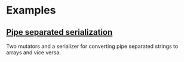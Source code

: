 # Examples

## [Pipe separated serialization](pipe-separated-serializer.md)

Two mutators and a serializer for converting pipe separated strings to arrays and vice versa.
